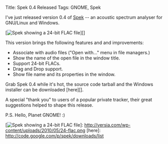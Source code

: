 Title: Spek 0.4 Released
Tags: GNOME, Spek

I've just released version 0.4 of [Spek][] -- an acoustic spectrum
analyser for GNU/Linux and Windows.

[![Spek showing a 24-bit FLAC file][]][]

This version brings the following features and and improvements:

-   Associate with audio files ("Open with..." menu in file managers.)
-   Show the name of the open file in the window title.
-   Support 24-bit FLACs.
-   Drag and Drop support.
-   Show file name and its properties in the window.

</p>

Grab Spek 0.4 while it's hot, the source code tarball and the Windows
installer can be downloaded [here][].

A special "thank you" to users of a popular private tracker, their great
suggestions helped to shape this release.

P.S. Hello, Planet GNOME! :)

  [Spek]: http://www.spek-project.org/
  [Spek showing a 24-bit FLAC file]: http://versia.com/wp-content/uploads/2010/05/24-flac.png
    "Spek showing a 24-bit FLAC file"
  [![Spek showing a 24-bit FLAC file][]]: http://versia.com/wp-content/uploads/2010/05/24-flac.png
  [here]: http://code.google.com/p/spek/downloads/list
